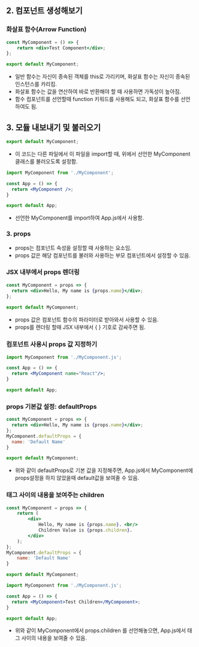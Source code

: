 ## 2. 컴포넌트 생성해보기

### 화살표 함수(Arrow Function)
``` jsx
const MyComponent = () => {
    return <div>Test Component</div>;
};

export default MyComponent;
```
- 일반 함수는 자신이 종속된 객체를 this로 가리키며, 화살표 함수는 자신이 종속된 인스턴스를 카리킴.
- 화살표 함수는 값을 연산하여 바로 반환해야 할 때 사용하면 가독성이 높아짐.
- 함수 컴포넌트를 선언할때 function 키워드를 사용해도 되고, 화살표 함수를 선언하여도 됨.

## 3. 모듈 내보내기 및 불러오기
``` jsx
export default MyComponent;
```
- 이 코드는 다른 파일에서 이 파일을 import할 때, 위에서 선언한 MyComponent 클래스를 불러오도록 설정함.
``` jsx
import MyComponent from './MyComponent';

const App = () => {
  return <MyComponent />;
}

export default App;
```
- 선언한 MyComponent를 import하여 App.js에서 사용함.

### 3. props
- props는 컴포넌트 속성을 설정할 때 사용하는 요소임.
- props 값은 해당 컴포넌트를 불러와 사용하는 부모 컴포넌트에서 설정할 수 있음.

### JSX 내부에서 props 렌더링
``` jsx
const MyComponent = props => {
  return <div>Hello, My name is {props.name}</div>;
};
  
export default MyComponent;
```
- props 값은 컴포넌트 함수의 파라미터로 받아와서 사용할 수 있음.
- props를 렌더링 할때 JSX 내부에서 { } 기호로 감싸주면 됨.

### 컴포넌트 사용시 props 값 지정하기
``` jsx
import MyComponent from './MyComponent.js';

const App = () => {
  return <MyComponent name="React"/>;
}

export default App;
```

### props 기본값 설정: defaultProps
``` jsx
const MyComponent = props => {
  return <div>Hello, My name is {props.name}</div>;
};
MyComponent.defaultProps = {
  name: 'Default Name'
}

export default MyComponent;
```
- 위와 같이 defaultProps로 기본 값을 지정해주면, App.js에서 MyComponent에 props설정을 하지 않았을때 default값을 보여줄 수 있음.

### 태그 사이의 내용을 보여주는 children
``` jsx
const MyComponent = props => {
    return (
        <div>
            Hello, My name is {props.name}. <br/>
            Children Value is {props.children}.
        </div>
    );
};
MyComponent.defaultProps = {
    name: 'Default Name'
}

export default MyComponent;
```
``` jsx
import MyComponent from './MyComponent.js';

const App = () => {
  return <MyComponent>Test Children</MyComponent>;
}

export default App;
```
- 위와 같이 MyComponent에서 props.children 를 선언해놓으면, App.js에서 태그 사이의 내용을 보여줄 수 있음.





















